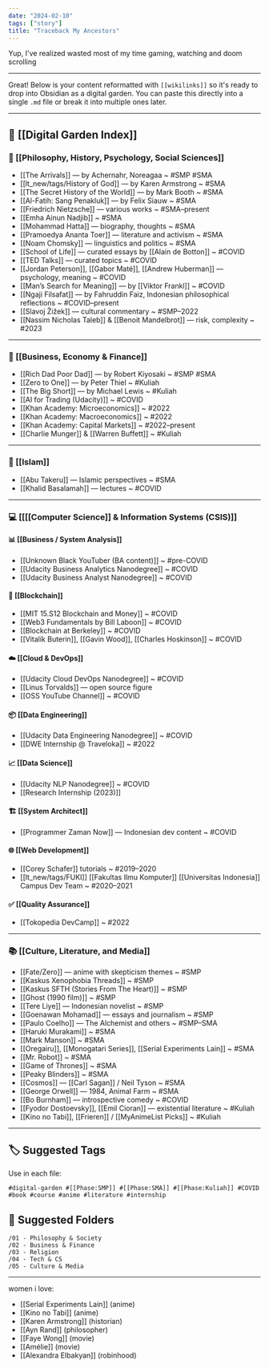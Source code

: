 ```yaml
---
date: "2024-02-10"
tags: ["story"]
title: "Traceback My Ancestors"
---
```


Yup, I've realized wasted most of my time gaming, watching and doom scrolling


---

Great! Below is your content reformatted with `[[wikilinks]]` so it's ready to drop into Obsidian as a digital garden. You can paste this directly into a single `.md` file or break it into multiple ones later.

---

## 🌿 [[Digital Garden Index]]

### 🧠 [[Philosophy, History, Psychology, Social Sciences]]

* [[The Arrivals]] — by Achernahr, Noreagaa \~ #SMP #SMA
* [[lt_new/tags/History of God]] — by Karen Armstrong \~ #SMA
* [[The Secret History of the World]] — by Mark Booth \~ #SMA
* [[Al-Fatih: Sang Penakluk]] — by Felix Siauw \~ #SMA
* [[Friedrich Nietzsche]] — various works \~ #SMA–present
* [[Emha Ainun Nadjib]] \~ #SMA
* [[Mohammad Hatta]] — biography, thoughts \~ #SMA
* [[Pramoedya Ananta Toer]] — literature and activism \~ #SMA
* [[Noam Chomsky]] — linguistics and politics \~ #SMA
* [[School of Life]] — curated essays by [[Alain de Botton]] \~ #COVID
* [[TED Talks]] — curated topics \~ #COVID
* [[Jordan Peterson]], [[Gabor Maté]], [[Andrew Huberman]] — psychology, meaning \~ #COVID
* [[Man’s Search for Meaning]] — by [[Viktor Frankl]] \~ #COVID
* [[Ngaji Filsafat]] — by Fahruddin Faiz, Indonesian philosophical reflections \~ #COVID–present
* [[Slavoj Žižek]] — cultural commentary \~ #SMP–2022
* [[Nassim Nicholas Taleb]] & [[Benoit Mandelbrot]] — risk, complexity \~ #2023

---

### 💼 [[Business, Economy & Finance]]

* [[Rich Dad Poor Dad]] — by Robert Kiyosaki \~ #SMP #SMA
* [[Zero to One]] — by Peter Thiel \~ #Kuliah
* [[The Big Short]] — by Michael Lewis \~ #Kuliah
* [[AI for Trading (Udacity)]] \~ #COVID
* [[Khan Academy: Microeconomics]] \~ #2022
* [[Khan Academy: Macroeconomics]] \~ #2022
* [[Khan Academy: Capital Markets]] \~ #2022–present
* [[Charlie Munger]] & [[Warren Buffett]] \~ #Kuliah

---

### 🕌 [[Islam]]

* [[Abu Takeru]] — Islamic perspectives \~ #SMA
* [[Khalid Basalamah]] — lectures \~ #COVID

---

### 💻 [[[[Computer Science]] & Information Systems (CSIS)]]

#### 📊 [[Business / System Analysis]]

* [[Unknown Black YouTuber (BA content)]] \~ #pre-COVID
* [[Udacity Business Analytics Nanodegree]] \~ #COVID
* [[Udacity Business Analyst Nanodegree]] \~ #COVID

#### 🔗 [[Blockchain]]

* [[MIT 15.S12 Blockchain and Money]] \~ #COVID
* [[Web3 Fundamentals by Bill Laboon]] \~ #COVID
* [[Blockchain at Berkeley]] \~ #COVID
* [[Vitalik Buterin]], [[Gavin Wood]], [[Charles Hoskinson]] \~ #COVID

#### ☁️ [[Cloud & DevOps]]

* [[Udacity Cloud DevOps Nanodegree]] \~ #COVID
* [[Linus Torvalds]] — open source figure
* [[OSS YouTube Channel]] \~ #COVID

#### 📦 [[Data Engineering]]

* [[Udacity Data Engineering Nanodegree]] \~ #COVID
* [[DWE Internship @ Traveloka]] \~ #2022

#### 📈 [[Data Science]]

* [[Udacity NLP Nanodegree]] \~ #COVID
* [[Research Internship (2023)]]

#### 🏗️ [[System Architect]]

* [[Programmer Zaman Now]] — Indonesian dev content \~ #COVID

#### 🌐 [[Web Development]]

* [[Corey Schafer]] tutorials \~ #2019–2020
* [[lt_new/tags/FUKI]] [[Fakultas Ilmu Komputer]] [[Universitas Indonesia]] Campus Dev Team \~ #2020–2021

#### ✅ [[Quality Assurance]]

* [[Tokopedia DevCamp]] \~ #2022

---

### 📚 [[Culture, Literature, and Media]]

* [[Fate/Zero]] — anime with skepticism themes \~ #SMP
* [[Kaskus Xenophobia Threads]] \~ #SMP
* [[Kaskus SFTH (Stories From The Heart)]] \~ #SMP
* [[Ghost (1990 film)]] \~ #SMP
* [[Tere Liye]] — Indonesian novelist \~ #SMP
* [[Goenawan Mohamad]] — essays and journalism \~ #SMP
* [[Paulo Coelho]] — The Alchemist and others \~ #SMP–SMA
* [[Haruki Murakami]] \~ #SMA
* [[Mark Manson]] \~ #SMA
* [[Oregairu]], [[Monogatari Series]], [[Serial Experiments Lain]] \~ #SMA
* [[Mr. Robot]] \~ #SMA
* [[Game of Thrones]] \~ #SMA
* [[Peaky Blinders]] \~ #SMA
* [[Cosmos]] — [[Carl Sagan]] / Neil Tyson \~ #SMA
* [[George Orwell]] — 1984, Animal Farm \~ #SMA
* [[Bo Burnham]] — introspective comedy \~ #COVID
* [[Fyodor Dostoevsky]], [[Emil Cioran]] — existential literature \~ #Kuliah
* [[Kino no Tabi]], [[Frieren]] / [[MyAnimeList Picks]] \~ #Kuliah

---

## 🏷 Suggested Tags

Use in each file:

```
#digital-garden #[[Phase:SMP]] #[[Phase:SMA]] #[[Phase:Kuliah]] #COVID #book #course #anime #literature #internship
```

## 📁 Suggested Folders

```
/01 - Philosophy & Society
/02 - Business & Finance
/03 - Religion
/04 - Tech & CS
/05 - Culture & Media
```

---

women i love:

- [[Serial Experiments Lain]] (anime)
- [[Kino no Tabi]] (anime)
- [[Karen Armstrong]] (historian)
- [[Ayn Rand]] (philosopher)
- [[Faye Wong]] (movie)
- [[Amélie]] (movie)
- [[Alexandra Elbakyan]] (robinhood)